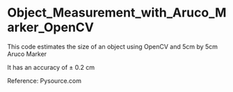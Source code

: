 # Object_Measurement_with_Aruco_Marker_OpenCV
 This code estimates the size of an object using OpenCV and 5cm by 5cm Aruco Marker

 It has an accuracy of ± 0.2 cm

 Reference: Pysource.com
